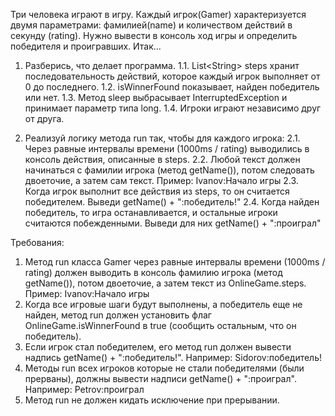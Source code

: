 
Три человека играют в игру. Каждый игрок(Gamer) характеризуется двумя параметрами: фамилией(name) и количеством действий в секунду (rating).
Нужно вывести в консоль ход игры и определить победителя и проигравших.
Итак...
1. Разберись, что делает программа.
1.1. List&lt;String&gt; steps хранит последовательность действий, которое каждый игрок выполняет от 0 до последнего.
1.2. isWinnerFound показывает, найден победитель или нет.
1.3. Метод sleep выбрасывает InterruptedException и принимает параметр типа long.
1.4. Игроки играют независимо друг от друга.

2. Реализуй логику метода run так, чтобы для каждого игрока:
2.1. Через равные интервалы времени (1000ms / rating) выводились в консоль действия, описанные в steps.
2.2. Любой текст должен начинаться с фамилии игрока (метод getName()), потом следовать двоеточие, а затем сам текст.
Пример:
Ivanov:Начало игры
2.3. Когда игрок выполнит все действия из steps, то он считается победителем. Выведи getName() + &quot;:победитель!&quot;
2.4. Когда найден победитель, то игра останавливается, и остальные игроки считаются побежденными. Выведи для них getName() + &quot;:проиграл&quot;


Требования:
1.	Метод run класса Gamer через равные интервалы времени (1000ms / rating) должен выводить в консоль фамилию игрока (метод getName()), потом двоеточие, а затем текст из OnlineGame.steps. Пример: Ivanov:Начало игры
2.	Когда все игровые шаги будут выполнены, а победитель еще не найден, метод run должен установить флаг OnlineGame.isWinnerFound в true (сообщить остальным, что он победитель).
3.	Если игрок стал победителем, его метод run должен вывести надпись getName() + &quot;:победитель!&quot;. Например: Sidorov:победитель!
4.	Методы run всех игроков которые не стали победителями (были прерваны), должны вывести надписи getName() + &quot;:проиграл&quot;. Например: Petrov:проиграл
5.	Метод run не должен кидать исключение при прерывании.


